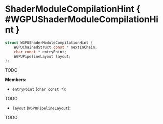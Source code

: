 

# ShaderModuleCompilationHint { #WGPUShaderModuleCompilationHint }

```C
struct WGPUShaderModuleCompilationHint {
    WGPUChainedStruct const * nextInChain;
    char const * entryPoint;
    WGPUPipelineLayout layout;
};
```


TODO


**Members:**


 - `entryPoint` (`char const *`):


TODO


 - `layout` (`WGPUPipelineLayout`):


TODO




